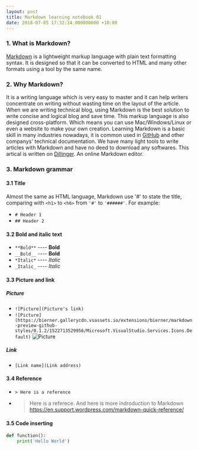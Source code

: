 ```yaml
---
layout: post
title: Markdown learning notebook 01
date: 2018-07-05 17:32:24.000000000 +10:00
---
```

### 1. What is Markdown?
[Markdown](https://en.wikipedia.org/wiki/Markdown) is a lightweight markup language with plain text formatting syntax. It is designed so that it can be converted to HTML and many other formats using a tool by the same name. 
### 2. Why Markdown?
It is a writing language which is very easy to master and it can help writers concentrate on writing without wasting time on the layout of the article. When we are writing technical blog, using Markdown is the best solution to write concise and logical blog and save time.
This markup language is also designed cross-platform. Which means you can use Mac/Windows/Linux or even a website to make your own creation.
Learning Markdown is a basic skill in many industries nowadays, it is common used in [GitHub](https://github.com) and other companys' technical documentation.
We have many light tools to write articles with Markdown and have no deed to download any softwares.
This artical is written on [Dillinger](https://dillinger.io/). An online Markdown editor.
### 3. Markdown grammar
#### 3.1 Title
Almost the same as HTML language, Markdown use '#' to state the title, comparing with `<h1>` to `<h6>` from `'#'` to `'######'`. For example:
* `# Header 1`
* `## Header 2`


#### 3.2 Bold and italic text
* `**Bold**` ---- **Bold**
* `__Bold__` ---- __Bold__
* `*Italic*` ---- *Italic*
* `_Italic_` ---- _Italic_


#### 3.3 Picture and link
##### _Picture_
* `![Picture](Picture's link)` 
* `![Picture](https://bierner.gallerycdn.vsassets.io/extensions/bierner/markdown-preview-github-styles/0.1.2/1522713529956/Microsoft.VisualStudio.Services.Icons.Default)`
![Picture](https://bierner.gallerycdn.vsassets.io/extensions/bierner/markdown-preview-github-styles/0.1.2/1522713529956/Microsoft.VisualStudio.Services.Icons.Default)


##### _Link_
* `[Link name](Link address)`


#### 3.4 Reference
* `> Here is a reference`
* > Here is a referece. And here is more indroduction to Markdown https://en.support.wordpress.com/markdown-quick-reference/


#### 3.5 Code inserting
````python
def function():
    print('Hello World')
````




